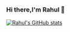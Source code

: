 ### Hi there,I'm Rahul 👋

[![Rahul's GitHub stats](https://github-readme-stats.vercel.app/api?username=Rahul-Sharma202112)](https://github.com/Rahul-Sharma202112/github-readme-stats)
<!--
**Rahul-Sharma202112/Rahul-Sharma202112** is a ✨ _special_ ✨ repository because its `README.md` (this file) appears on your GitHub profile.

Here are some ideas to get you started:

- 🔭 I’m currently working on ...
- 🌱 I’m currently learning ...
- 👯 I’m looking to collaborate on ...
- 🤔 I’m looking for help with ...
- 💬 Ask me about ...
- 📫 How to reach me: ...
- 😄 Pronouns: ...
- ⚡ Fun fact: ...
-->
